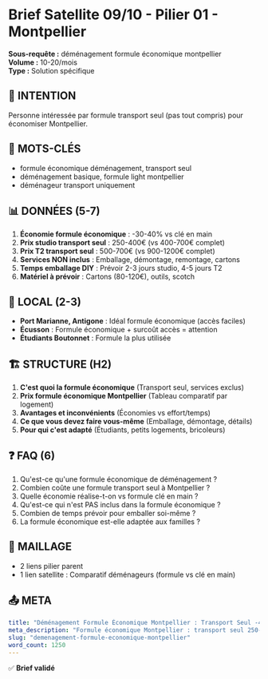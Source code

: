 # Brief Satellite 09/10 - Pilier 01 - Montpellier

**Sous-requête :** déménagement formule économique montpellier  
**Volume :** 10-20/mois  
**Type :** Solution spécifique

## 🎯 INTENTION
Personne intéressée par formule transport seul (pas tout compris) pour économiser Montpellier.

## 🔑 MOTS-CLÉS
- formule économique déménagement, transport seul
- déménagement basique, formule light montpellier
- déménageur transport uniquement

## 📊 DONNÉES (5-7)
1. **Économie formule économique** : -30-40% vs clé en main
2. **Prix studio transport seul** : 250-400€ (vs 400-700€ complet)
3. **Prix T2 transport seul** : 500-700€ (vs 900-1200€ complet)
4. **Services NON inclus** : Emballage, démontage, remontage, cartons
5. **Temps emballage DIY** : Prévoir 2-3 jours studio, 4-5 jours T2
6. **Matériel à prévoir** : Cartons (80-120€), outils, scotch

## 📍 LOCAL (2-3)
- **Port Marianne, Antigone** : Idéal formule économique (accès faciles)
- **Écusson** : Formule économique + surcoût accès = attention
- **Étudiants Boutonnet** : Formule la plus utilisée

## 🏗️ STRUCTURE (H2)
1. **C'est quoi la formule économique** (Transport seul, services exclus)
2. **Prix formule économique Montpellier** (Tableau comparatif par logement)
3. **Avantages et inconvénients** (Économies vs effort/temps)
4. **Ce que vous devez faire vous-même** (Emballage, démontage, détails)
5. **Pour qui c'est adapté** (Étudiants, petits logements, bricoleurs)

## ❓ FAQ (6)
1. Qu'est-ce qu'une formule économique de déménagement ?
2. Combien coûte une formule transport seul à Montpellier ?
3. Quelle économie réalise-t-on vs formule clé en main ?
4. Qu'est-ce qui n'est PAS inclus dans la formule économique ?
5. Combien de temps prévoir pour emballer soi-même ?
6. La formule économique est-elle adaptée aux familles ?

## 🔗 MAILLAGE
- 2 liens pilier parent
- 1 lien satellite : Comparatif déménageurs (formule vs clé en main)

## 📤 META
```yaml
title: "Déménagement Formule Économique Montpellier : Transport Seul -40%"
meta_description: "Formule économique Montpellier : transport seul 250-700€, économie -40% vs clé en main. Services inclus/exclus, pour qui, prix. Guide 2025."
slug: "demenagement-formule-economique-montpellier"
word_count: 1250
---
```

✅ **Brief validé**

